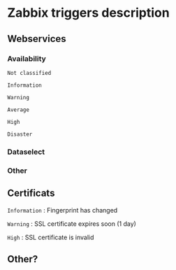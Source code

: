 #  Zabbix triggers description
## Webservices
### Availability

`Not classified`

`Information`

`Warning`

`Average`

`High`

`Disaster`

### Dataselect

### Other

## Certificats

`Information` : Fingerprint has changed

`Warning` : SSL certificate expires soon (1 day)

`High` : SSL certificate is invalid


## Other?
